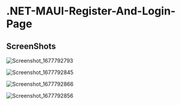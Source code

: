 # .NET-MAUI-Register-And-Login-Page


## ScreenShots
![Screenshot_1677792793](https://user-images.githubusercontent.com/65598554/222561450-ba769c35-f06a-44d9-ad78-aa1e04621090.png)

![Screenshot_1677792845](https://user-images.githubusercontent.com/65598554/222561520-3911b774-8ee4-4309-99af-10623c04fd9e.png)

![Screenshot_1677792866](https://user-images.githubusercontent.com/65598554/222561548-e2b8526a-3219-4ab0-b756-2a8f0e74975c.png)

![Screenshot_1677792856](https://user-images.githubusercontent.com/65598554/222561591-78ae2c66-d9ce-4631-bd2a-10c5b6a13f0a.png)
